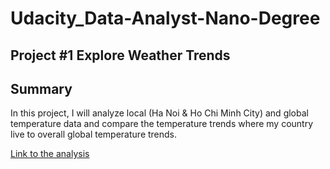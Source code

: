 # Udacity_Data-Analyst-Nano-Degree 
## Project #1 Explore Weather Trends
## Summary
In this project, I will analyze local (Ha Noi & Ho Chi Minh City) and global temperature data and compare the temperature trends where my country live to overall global temperature trends.

[Link to the analysis](https://github.com/KeonPham/Udacity_NanoDegree_DataAnalyst_Project_01/blob/e26900e6938bd44a2829e453f16a82cc79a972c3/Khoa%20Pham_Project%201_DAND.ipynb)
